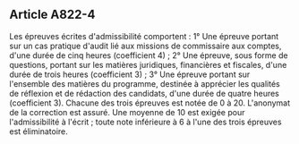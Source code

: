 Article A822-4
----
Les épreuves écrites d'admissibilité comportent : 1° Une épreuve portant sur un
cas pratique d'audit lié aux missions de commissaire aux comptes, d'une durée de
cinq heures (coefficient 4) ; 2° Une épreuve, sous forme de questions, portant
sur les matières juridiques, financières et fiscales, d'une durée de trois
heures (coefficient 3) ; 3° Une épreuve portant sur l'ensemble des matières du
programme, destinée à apprécier les qualités de réflexion et de rédaction des
candidats, d'une durée de quatre heures (coefficient 3). Chacune des trois
épreuves est notée de 0 à 20. L'anonymat de la correction est assuré. Une
moyenne de 10 est exigée pour l'admissibilité à l'écrit ; toute note inférieure
à 6 à l'une des trois épreuves est éliminatoire.
